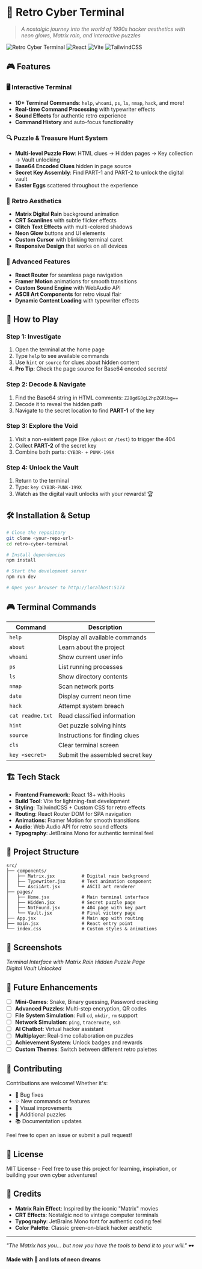 # 🌟 Retro Cyber Terminal

> *A nostalgic journey into the world of 1990s hacker aesthetics with neon glows, Matrix rain, and interactive puzzles*

![Retro Cyber Terminal](https://img.shields.io/badge/Status-Live-brightgreen) ![React](https://img.shields.io/badge/React-18.x-blue) ![Vite](https://img.shields.io/badge/Vite-5.x-purple) ![TailwindCSS](https://img.shields.io/badge/TailwindCSS-3.x-teal)

## 🎮 Features

### 🖥️ **Interactive Terminal**
- **10+ Terminal Commands**: `help`, `whoami`, `ps`, `ls`, `nmap`, `hack`, and more!
- **Real-time Command Processing** with typewriter effects
- **Sound Effects** for authentic retro experience
- **Command History** and auto-focus functionality

### 🔍 **Puzzle & Treasure Hunt System**
- **Multi-level Puzzle Flow**: HTML clues → Hidden pages → Key collection → Vault unlocking
- **Base64 Encoded Clues** hidden in page source
- **Secret Key Assembly**: Find PART-1 and PART-2 to unlock the digital vault
- **Easter Eggs** scattered throughout the experience

### 🎨 **Retro Aesthetics**
- **Matrix Digital Rain** background animation
- **CRT Scanlines** with subtle flicker effects  
- **Glitch Text Effects** with multi-colored shadows
- **Neon Glow** buttons and UI elements
- **Custom Cursor** with blinking terminal caret
- **Responsive Design** that works on all devices

### 🚀 **Advanced Features**
- **React Router** for seamless page navigation
- **Framer Motion** animations for smooth transitions
- **Custom Sound Engine** with WebAudio API
- **ASCII Art Components** for retro visual flair
- **Dynamic Content Loading** with typewriter effects

## 🎯 How to Play

### Step 1: Investigate
1. Open the terminal at the home page
2. Type `help` to see available commands
3. Use `hint` or `source` for clues about hidden content
4. **Pro Tip**: Check the page source for Base64 encoded secrets!

### Step 2: Decode & Navigate  
1. Find the Base64 string in HTML comments: `Z28gdG8gL2hpZGRlbg==`
2. Decode it to reveal the hidden path
3. Navigate to the secret location to find **PART-1** of the key

### Step 3: Explore the Void
1. Visit a non-existent page (like `/ghost` or `/test`) to trigger the 404
2. Collect **PART-2** of the secret key
3. Combine both parts: `CYB3R-` + `PUNK-199X`

### Step 4: Unlock the Vault
1. Return to the terminal
2. Type: `key CYB3R-PUNK-199X`
3. Watch as the digital vault unlocks with your rewards! 🏆

## 🛠️ Installation & Setup

```bash
# Clone the repository
git clone <your-repo-url>
cd retro-cyber-terminal

# Install dependencies
npm install

# Start the development server
npm run dev

# Open your browser to http://localhost:5173
```

## 🎮 Terminal Commands

| Command | Description |
|---------|-------------|
| `help` | Display all available commands |
| `about` | Learn about the project |
| `whoami` | Show current user info |
| `ps` | List running processes |
| `ls` | Show directory contents |
| `nmap` | Scan network ports |
| `date` | Display current neon time |
| `hack` | Attempt system breach |
| `cat readme.txt` | Read classified information |
| `hint` | Get puzzle solving hints |
| `source` | Instructions for finding clues |
| `cls` | Clear terminal screen |
| `key <secret>` | Submit the assembled secret key |

## 🏗️ Tech Stack

- **Frontend Framework**: React 18+ with Hooks
- **Build Tool**: Vite for lightning-fast development
- **Styling**: TailwindCSS + Custom CSS for retro effects
- **Routing**: React Router DOM for SPA navigation
- **Animations**: Framer Motion for smooth transitions
- **Audio**: Web Audio API for retro sound effects
- **Typography**: JetBrains Mono for authentic terminal feel

## 📁 Project Structure

```
src/
├── components/
│   ├── Matrix.jsx          # Digital rain background
│   ├── Typewriter.jsx      # Text animation component
│   └── AsciiArt.jsx        # ASCII art renderer
├── pages/
│   ├── Home.jsx            # Main terminal interface
│   ├── Hidden.jsx          # Secret puzzle page
│   ├── NotFound.jsx        # 404 page with key part
│   └── Vault.jsx           # Final victory page
├── App.jsx                 # Main app with routing
├── main.jsx                # React entry point
└── index.css               # Custom styles & animations
```

## 🌟 Screenshots

*Terminal Interface with Matrix Rain*
*Hidden Puzzle Page*  
*Digital Vault Unlocked*

## 🔮 Future Enhancements

- [ ] **Mini-Games**: Snake, Binary guessing, Password cracking
- [ ] **Advanced Puzzles**: Multi-step encryption, QR codes
- [ ] **File System Simulation**: Full `cd`, `mkdir`, `rm` support
- [ ] **Network Simulation**: `ping`, `traceroute`, `ssh`
- [ ] **AI Chatbot**: Virtual hacker assistant
- [ ] **Multiplayer**: Real-time collaboration on puzzles
- [ ] **Achievement System**: Unlock badges and rewards
- [ ] **Custom Themes**: Switch between different retro palettes

## 🤝 Contributing

Contributions are welcome! Whether it's:
- 🐛 Bug fixes
- ✨ New commands or features  
- 🎨 Visual improvements
- 🧩 Additional puzzles
- 📚 Documentation updates

Feel free to open an issue or submit a pull request!

## 📜 License

MIT License - Feel free to use this project for learning, inspiration, or building your own cyber adventures!

## 🎪 Credits

- **Matrix Rain Effect**: Inspired by the iconic "Matrix" movies
- **CRT Effects**: Nostalgic nod to vintage computer terminals
- **Typography**: JetBrains Mono font for authentic coding feel
- **Color Palette**: Classic green-on-black hacker aesthetic

---

*"The Matrix has you... but now you have the tools to bend it to your will."* 🕶️

**Made with 💚 and lots of neon dreams**
